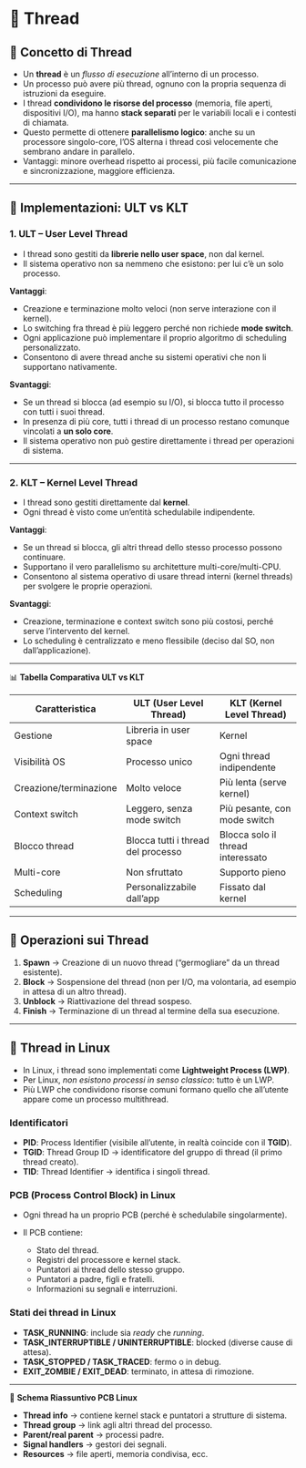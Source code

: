 # 📘 Thread

## 🔹 Concetto di Thread

* Un **thread** è un *flusso di esecuzione* all’interno di un processo.
* Un processo può avere più thread, ognuno con la propria sequenza di istruzioni da eseguire.
* I thread **condividono le risorse del processo** (memoria, file aperti, dispositivi I/O), ma hanno **stack separati** per le variabili locali e i contesti di chiamata.
* Questo permette di ottenere **parallelismo logico**: anche su un processore singolo-core, l’OS alterna i thread così velocemente che sembrano andare in parallelo.
* Vantaggi: minore overhead rispetto ai processi, più facile comunicazione e sincronizzazione, maggiore efficienza.

---

## 🔹 Implementazioni: ULT vs KLT

### 1. **ULT – User Level Thread**

* I thread sono gestiti da **librerie nello user space**, non dal kernel.
* Il sistema operativo non sa nemmeno che esistono: per lui c’è un solo processo.

**Vantaggi**:

* Creazione e terminazione molto veloci (non serve interazione con il kernel).
* Lo switching fra thread è più leggero perché non richiede **mode switch**.
* Ogni applicazione può implementare il proprio algoritmo di scheduling personalizzato.
* Consentono di avere thread anche su sistemi operativi che non li supportano nativamente.

**Svantaggi**:

* Se un thread si blocca (ad esempio su I/O), si blocca tutto il processo con tutti i suoi thread.
* In presenza di più core, tutti i thread di un processo restano comunque vincolati a **un solo core**.
* Il sistema operativo non può gestire direttamente i thread per operazioni di sistema.

---

### 2. **KLT – Kernel Level Thread**

* I thread sono gestiti direttamente dal **kernel**.
* Ogni thread è visto come un’entità schedulabile indipendente.

**Vantaggi**:

* Se un thread si blocca, gli altri thread dello stesso processo possono continuare.
* Supportano il vero parallelismo su architetture multi-core/multi-CPU.
* Consentono al sistema operativo di usare thread interni (kernel threads) per svolgere le proprie operazioni.

**Svantaggi**:

* Creazione, terminazione e context switch sono più costosi, perché serve l’intervento del kernel.
* Lo scheduling è centralizzato e meno flessibile (deciso dal SO, non dall’applicazione).

---

📊 **Tabella Comparativa ULT vs KLT**

| Caratteristica         | ULT (User Level Thread)            | KLT (Kernel Level Thread)         |
| ---------------------- | ---------------------------------- | --------------------------------- |
| Gestione               | Libreria in user space             | Kernel                            |
| Visibilità OS          | Processo unico                     | Ogni thread indipendente          |
| Creazione/terminazione | Molto veloce                       | Più lenta (serve kernel)          |
| Context switch         | Leggero, senza mode switch         | Più pesante, con mode switch      |
| Blocco thread          | Blocca tutti i thread del processo | Blocca solo il thread interessato |
| Multi-core             | Non sfruttato                      | Supporto pieno                    |
| Scheduling             | Personalizzabile dall’app          | Fissato dal kernel                |

---

## 🔹 Operazioni sui Thread

1. **Spawn** → Creazione di un nuovo thread (“germogliare” da un thread esistente).
2. **Block** → Sospensione del thread (non per I/O, ma volontaria, ad esempio in attesa di un altro thread).
3. **Unblock** → Riattivazione del thread sospeso.
4. **Finish** → Terminazione di un thread al termine della sua esecuzione.

---

## 🔹 Thread in Linux

* In Linux, i thread sono implementati come **Lightweight Process (LWP)**.
* Per Linux, *non esistono processi in senso classico*: tutto è un LWP.
* Più LWP che condividono risorse comuni formano quello che all’utente appare come un processo multithread.

### Identificatori

* **PID**: Process Identifier (visibile all’utente, in realtà coincide con il **TGID**).
* **TGID**: Thread Group ID → identificatore del gruppo di thread (il primo thread creato).
* **TID**: Thread Identifier → identifica i singoli thread.

### PCB (Process Control Block) in Linux

* Ogni thread ha un proprio PCB (perché è schedulabile singolarmente).
* Il PCB contiene:

  * Stato del thread.
  * Registri del processore e kernel stack.
  * Puntatori ai thread dello stesso gruppo.
  * Puntatori a padre, figli e fratelli.
  * Informazioni su segnali e interruzioni.

### Stati dei thread in Linux

* **TASK_RUNNING**: include sia *ready* che *running*.
* **TASK_INTERRUPTIBLE / UNINTERRUPTIBLE**: blocked (diverse cause di attesa).
* **TASK_STOPPED / TASK_TRACED**: fermo o in debug.
* **EXIT_ZOMBIE / EXIT_DEAD**: terminato, in attesa di rimozione.

---

📌 **Schema Riassuntivo PCB Linux**

* **Thread info** → contiene kernel stack e puntatori a strutture di sistema.
* **Thread group** → link agli altri thread del processo.
* **Parent/real parent** → processi padre.
* **Signal handlers** → gestori dei segnali.
* **Resources** → file aperti, memoria condivisa, ecc.
